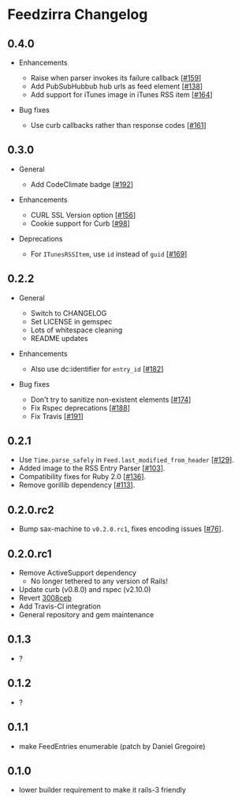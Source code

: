 # Feedzirra Changelog

## 0.4.0

* Enhancements
  * Raise when parser invokes its failure callback [[#159](https://github.com/pauldix/feedzirra/issues/159)]
  * Add PubSubHubbub hub urls as feed element [[#138](https://github.com/pauldix/feedzirra/pull/138)]
  * Add support for iTunes image in iTunes RSS item [[#164](https://github.com/pauldix/feedzirra/pull/164)]

* Bug fixes
  * Use curb callbacks rather than response codes [[#161](https://github.com/pauldix/feedzirra/pull/161)]

## 0.3.0

* General
  * Add CodeClimate badge [[#192](https://github.com/pauldix/feedzirra/pull/192)]

* Enhancements
  * CURL SSL Version option [[#156](https://github.com/pauldix/feedzirra/pull/156)]
  * Cookie support for Curb [[#98](https://github.com/pauldix/feedzirra/pull/98)]

* Deprecations
  * For `ITunesRSSItem`, use `id` instead of `guid` [[#169](https://github.com/pauldix/feedzirra/pull/169)]

## 0.2.2

* General
  * Switch to CHANGELOG
  * Set LICENSE in gemspec
  * Lots of whitespace cleaning
  * README updates

* Enhancements
  * Also use dc:identifier for `entry_id` [[#182](https://github.com/pauldix/feedzirra/pull/182)]

* Bug fixes
  * Don't try to sanitize non-existent elements [[#174](https://github.com/pauldix/feedzirra/pull/174)]
  * Fix Rspec deprecations [[#188](https://github.com/pauldix/feedzirra/pull/188)]
  * Fix Travis [[#191](https://github.com/pauldix/feedzirra/pull/191)]

## 0.2.1

* Use `Time.parse_safely` in `Feed.last_modified_from_header` [[#129](https://github.com/pauldix/feedzirra/pull/129)].
* Added image to the RSS Entry Parser [[#103](https://github.com/pauldix/feedzirra/pull/103)].
* Compatibility fixes for Ruby 2.0 [[#136](https://github.com/pauldix/feedzirra/pull/136)].
* Remove gorillib dependency [[#113](https://github.com/pauldix/feedzirra/pull/113)].

## 0.2.0.rc2

* Bump sax-machine to `v0.2.0.rc1`, fixes encoding issues [[#76](https://github.com/pauldix/feedzirra/issues/76)].

## 0.2.0.rc1

* Remove ActiveSupport dependency
  * No longer tethered to any version of Rails!
* Update curb (v0.8.0) and rspec (v2.10.0)
* Revert [3008ceb](https://github.com/pauldix/feedzirra/commit/3008ceb338df1f4c37a211d0aab8a6ad4f584dbc)
* Add Travis-CI integration
* General repository and gem maintenance

## 0.1.3

* ?

## 0.1.2

* ?

## 0.1.1

* make FeedEntries enumerable (patch by Daniel Gregoire)

## 0.1.0

* lower builder requirement to make it rails-3 friendly
